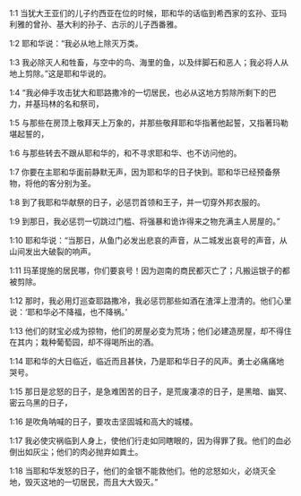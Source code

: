 <a id="1"></a>1:1  当犹大王亚们的儿子约西亚在位的时候，耶和华的话临到希西家的玄孙、亚玛利雅的曾孙、基大利的孙子、古示的儿子西番雅。  

<a id="2"></a>1:2  耶和华说：“我必从地上除灭万类。  

<a id="3"></a>1:3  我必除灭人和牲畜，与空中的鸟、海里的鱼，以及绊脚石和恶人；我必将人从地上剪除。”这是耶和华说的。  

<a id="4"></a>1:4  “我必伸手攻击犹大和耶路撒冷的一切居民，也必从这地方剪除所剩下的巴力，并基玛林的名和祭司，  

<a id="5"></a>1:5  与那些在房顶上敬拜天上万象的，并那些敬拜耶和华指著他起誓，又指著玛勒堪起誓的，  

<a id="6"></a>1:6  与那些转去不跟从耶和华的，和不寻求耶和华、也不访问他的。  

<a id="7"></a>1:7  你要在主耶和华面前静默无声，因为耶和华的日子快到。耶和华已经预备祭物，将他的客分别为圣。  

<a id="8"></a>1:8  到了我耶和华献祭的日子，必惩罚首领和王子，并一切穿外邦衣服的。  

<a id="9"></a>1:9  到那日，我必惩罚一切跳过门槛、将强暴和诡诈得来之物充满主人房屋的。”  

<a id="10"></a>1:10  耶和华说：“当那日，从鱼门必发出悲哀的声音，从二城发出哀号的声音，从山间发出大破裂的响声。  

<a id="11"></a>1:11  玛革提施的居民哪，你们要哀号！因为迦南的商民都灭亡了；凡搬运银子的都被剪除。  

<a id="12"></a>1:12  那时，我必用灯巡查耶路撒冷，我必惩罚那些如酒在渣滓上澄清的。他们心里说：‘耶和华必不降福，也不降祸。’  

<a id="13"></a>1:13  他们的财宝必成为掠物，他们的房屋必变为荒场；他们必建造房屋，却不得住在其内；栽种葡萄园，却不得喝所出的酒。  

<a id="14"></a>1:14  耶和华的大日临近，临近而且甚快，乃是耶和华日子的风声。勇士必痛痛地哭号。  

<a id="15"></a>1:15  那日是忿怒的日子，是急难困苦的日子，是荒废凄凉的日子，是黑暗、幽冥、密云乌黑的日子，  

<a id="16"></a>1:16  是吹角呐喊的日子，要攻击坚固城和高大的城楼。  

<a id="17"></a>1:17  我必使灾祸临到人身上，使他们行走如同瞎眼的，因为得罪了我。他们的血必倒出如灰尘；他们的肉必抛弃如粪土。  

<a id="18"></a>1:18  当耶和华发怒的日子，他们的金银不能救他们。他的忿怒如火，必烧灭全地，毁灭这地的一切居民，而且大大毁灭。”  
